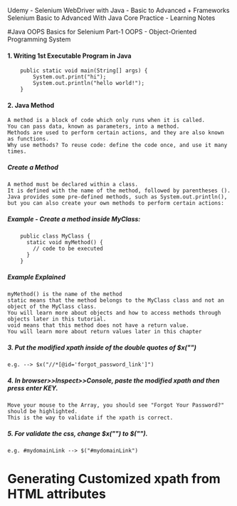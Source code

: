 Udemy - Selenium WebDriver with Java - Basic to Advanced + Frameworks
Selenium Basic to Advanced With Java Core Practice - Learning Notes 

#Java OOPS Basics for Selenium Part-1 
	OOPS - Object-Oriented Programming System

#### 1. Writing 1st Executable Program in Java

		public static void main(String[] args) {
			System.out.print("hi");
			System.out.println("hello world!");
		}

#### 2. Java Method

	A method is a block of code which only runs when it is called.
	You can pass data, known as parameters, into a method.
	Methods are used to perform certain actions, and they are also known as functions.
	Why use methods? To reuse code: define the code once, and use it many times.
	
##### Create a Method

	A method must be declared within a class. 
	It is defined with the name of the method, followed by parentheses (). 
	Java provides some pre-defined methods, such as System.out.println(), 
	but you can also create your own methods to perform certain actions:
	
##### Example - Create a method inside MyClass:

		public class MyClass {
		  static void myMethod() {
		    // code to be executed
		  }
		}
		
##### Example Explained
	myMethod() is the name of the method
	static means that the method belongs to the MyClass class and not an object of the MyClass class. 
	You will learn more about objects and how to access methods through objects later in this tutorial.
	void means that this method does not have a return value. 
	You will learn more about return values later in this chapter
	
##### 3. Put the modified xpath inside of the double quotes of $x("")

	e.g. --> $x("//*[@id='forgot_password_link']")

##### 4. In browser>>Inspect>>Console, paste the modified xpath and then press enter KEY.

	Move your mouse to the Array, you should see "Forgot Your Password?" should be highlighted.
	This is the way to validate if the xpath is correct.  

##### 5. For validate the css, change $x("") to $("").	

	e.g. #mydomainLink --> $("#mydomainLink")



# Generating Customized xpath from HTML attributes

